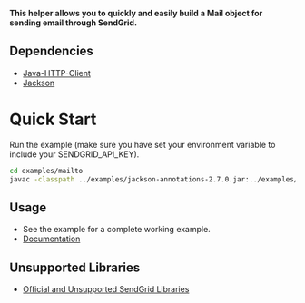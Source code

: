 **This helper allows you to quickly and easily build a Mail object for sending email through SendGrid.**

## Dependencies

- [Java-HTTP-Client](https://github.com/sendgrid/java-http-client)
- [Jackson](https://github.com/FasterXML/jackson)

# Quick Start

Run the example (make sure you have set your environment variable to include your SENDGRID_API_KEY).

```bash
cd examples/mailto
javac -classpath ../examples/jackson-annotations-2.7.0.jar:../examples/jackson-databind-2.7.3.jar:../examples/jackson-core-2.7.3.jar:../../build/libs/sendgrid-3.0.0-jar.jar:. Example.java && java -classpath ../examples/jackson-annotations-2.7.0.jar:../examples/jackson-databind-2.7.3.jar:../examples/jackson-core-2.7.3.jar:../../build/libs/sendgrid-3.0.0-jar.jar:. Example
```

## Usage

- See the example for a complete working example.
- [Documentation]()

## Unsupported Libraries

- [Official and Unsupported SendGrid Libraries](https://sendgrid.com/docs/Integrate/libraries.html)
